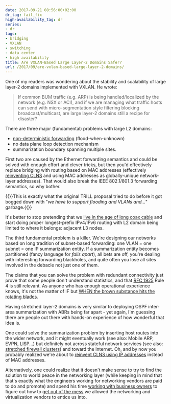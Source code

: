 ```yaml
---
date: 2017-09-21 08:56:00+02:00
dr_tag: fail_fix
high-availability_tag: dr
series:
- dr
tags:
- bridging
- VXLAN
- switching
- data center
- high availability
title: Are VXLAN-Based Large Layer-2 Domains Safer?
url: /2017/09/are-vxlan-based-large-layer-2-domains/
---
```

One of my readers was wondering about the stability and scalability of large layer-2 domains implemented with VXLAN. He wrote:

> If common BUM traffic (e.g. ARP) is being handled/localized by the network (e.g. NSX or ACI), and if we are managing what traffic hosts can send with micro-segmentation style filtering blocking broadcast/multicast, are large layer-2 domains still a recipe for disaster?

There are three major (fundamental) problems with large L2 domains:
<!--more-->
-   [non-deterministic forwarding](/2010/07/bridging-and-routing-is-there/) (flood-when-unknown)
-   no data plane loop detection mechanism
-   summarization boundary spanning multiple sites.

First two are caused by the Ethernet forwarding semantics and could be solved with enough effort and clever tricks, but then you\'d effectively replace bridging with routing based on MAC addresses (effectively [reinventing CLNS](/2015/10/was-clnp-really-broken/) and using MAC addresses as globally-unique network-layer addresses). That would also break the IEEE 802.1/801.3 forwarding semantics, so why bother.

{{<note info>}}This is exactly what the original TRILL proposal tried to do before it got bogged down with "*we have to support flooding and VLANs and...*" garbage.{{</note>}}

It\'s better to stop pretending that we [live in the age of long coax cable](/2015/04/what-is-layer-2-and-why-do-we-need-it/) and start doing proper longest-prefix IPv4/IPv6 routing with L2 domain being limited to where it belongs: adjacent L3 nodes.

The third fundamental problem is a killer. We\'re designing our networks based on long tradition of subnet-based forwarding: one VLAN = one subnet = one IP summarization entity. If a summarization entity becomes partitioned (fancy language for *falls apart*), all bets are off, you're dealing with interesting forwarding blackholes, and quite often you lose all sites involved in the debacle not just one of them.

The claims that you can solve the problem with redundant connectivity just prove that some people don't understand statistics, and that [RFC 1925](https://tools.ietf.org/html/rfc1925) Rule 4 is still relevant. As anyone who has enough operational experience knows, it\'s not the matter of IF but [WHEN the brown substance hits the rotating blades](/2012/10/if-something-can-fail-it-will/).

Having stretched layer-2 domains is very similar to deploying OSPF inter-area summarization with ABRs being far apart - yet again, I\'m guessing there are people out there with hands-on experience of how wonderful that idea is.

One could solve the summarization problem by inserting host routes into the wider network, and it might eventually work (see also: Mobile ARP, EVPN, LISP...) but definitely not across stateful network services (see also: [stretched firewall clusters](/2015/11/stretched-firewalls-across-layer-3-dci/)) and toward the Internet. Oh, and by now you probably realized we're about to [reinvent CLNS using IP addresses](/2015/05/reinventing-clns-with-l3-only-forwarding/) instead of MAC addresses.

Alternatively, one could realize that it doesn\'t make sense to try to find the solution to world peace in the networking layer (while keeping in mind that that\'s exactly what the engineers working for networking vendors are paid to do and promote) and spend his time [working with business owners](/2013/01/long-distance-vmotion-stretched-ha/) to figure out how to [get out of the mess](/2013/09/layer-2-extension-otv-use-cases/) we allowed the networking and virtualization vendors to entice us into.
